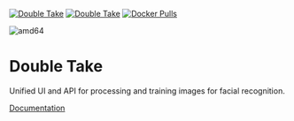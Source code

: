 [![Double Take](https://badgen.net/github/release/skrashevich/double-take/stable)](https://github.com/skrashevich/double-take) [![Double Take](https://badgen.net/github/stars/skrashevich/double-take)](https://github.com/skrashevich/double-take/stargazers) [![Docker Pulls](https://flat.badgen.net/docker/pulls/skrashevich/double-take)](https://hub.docker.com/r/skrashevich/double-take) 

![amd64][amd64-shield]

# Double Take

Unified UI and API for processing and training images for facial recognition.

[Documentation](https://github.com/skrashevich/double-take/)

[amd64-shield]: https://img.shields.io/badge/amd64-yes-green.svg
[amd64-shield]: https://img.shields.io/badge/arm64-yes-green.svg
